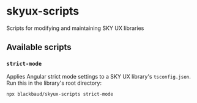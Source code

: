 # skyux-scripts

Scripts for modifying and maintaining SKY UX libraries

## Available scripts

### `strict-mode`

Applies Angular strict mode settings to a SKY UX library's `tsconfig.json`. Run this in the library's root directory:

```
npx blackbaud/skyux-scripts strict-mode
```
